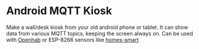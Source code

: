 # Android MQTT Kiosk
Make a wall/desk kiosk from your old android phone or tablet. It can show
data from various MQTT topics, keeping the screen always on.
Can be used with [Openhab](http://www.openhab.org/) or ESP-8266 sensors like
[homes-smart](http://homes-smart.ru/index.php/oborudovanie/bez-provodov-wi-fi/proekt-umnogo-modulya-na-baze-esp8266)

